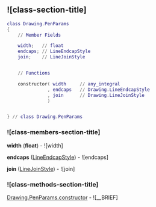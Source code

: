## ![class-section-title]


```lua
class Drawing.PenParams
{
    // Member Fields

    width;   // float
    endcaps; // LineEndcapStyle
    join;    // LineJoinStyle


    // Functions

    constructor( width     // any_integral
               , endcaps   // Drawing.LineEndcapStyle
               , join      // Drawing.LineJoinStyle
               )


} // class Drawing.PenParams
```



### ![class-members-section-title]

**width** (**float**) - ![width]

**endcaps** ([LineEndcapStyle](../LineEndcapStyle.md)) - ![endcaps]

**join** ([LineJoinStyle](../LineJoinStyle.md)) - ![join]


### ![class-methods-section-title]


[Drawing.PenParams.constructor](../Drawing/PenParams/constructor.md) - ![__BRIEF]


